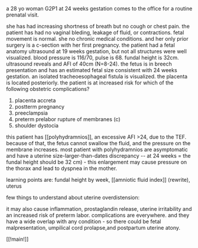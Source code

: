 a 28 yo woman G2P1 at 24 weeks gestation comes to the office for a routine prenatal visit. 

she has had increasing shortness of breath but no cough or chest pain. the patient has had no vaginal bleding, leakage of fluid, or contractions. fetal movement is normal. she no chronic medical conditions. and her only prior surgery is a c-section with her first pregnancy. the patient had a fetal anatomy ultrasound at 19 weeks gestation, but not all structures were well visualized. blood pressure is 116/70, pulse is 68. fundal height is 32cm. ultrasound reveals and AFI of 40cm (N=8-24). the fetus is in breech presentation and has an estimated fetal size consistent with 24 weeks gestation. an isolated tracheoesophageal fistula is visualized. the placenta is located posteriorly. the patient is at increased risk for which of the following obstetric complications? 

1. placenta accreta 
2. postterm pregnancy 
3. preeclampsia 
4. preterm prelabor rupture of membranes (c)
5. shoulder dystocia

this patient has [[polyhydramnios]], an excessive AFI >24, due to the TEF. because of that, the fetus cannot swallow the fluid, and the pressure on the membrane increases. most patient with polyhydramnios are asymptomatic and have a uterine size-larger-than-dates discrepancy -- at 24 weeks = the fundal height should be 32 cm) - this enlargement may cause pressure on the thorax and lead to dyspnea in the mother. 

learning points are: fundal height by week, [[amniotic fluid index]] (rewrite), uterus

few things to understand about uterine overdistension: 

it may also cause inflammation, prostaglandin release, uterine irritability and an increased risk of preterm labor. complications are everywhere. and they have a wide overlap with any condition - so there could be fetal malpresentation, umpilical cord prolapse,and postpartum uterine atony.

[[!main!]]

